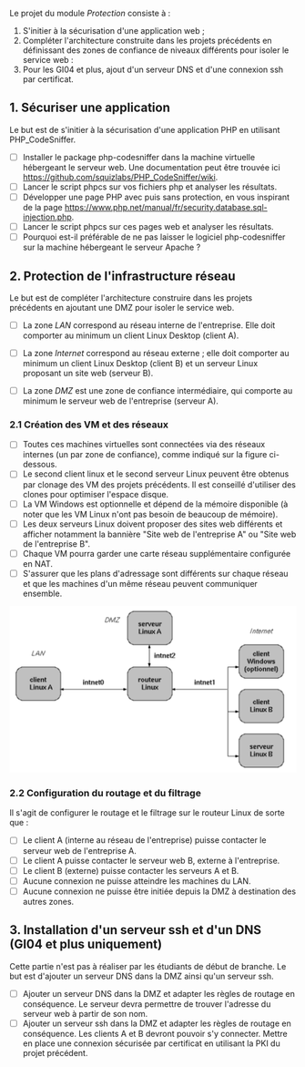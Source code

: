 Le projet du module *Protection* consiste à :

1. S'initier à la sécurisation d'une application web ;
2. Compléter l'architecture construite dans les projets précédents en définissant des zones de confiance de niveaux différents pour isoler le service web :
3. Pour les GI04 et plus, ajout d'un serveur DNS et d'une connexion ssh par certificat.



## 1. Sécuriser une application

Le but est de s'initier à la sécurisation d'une application PHP en utilisant PHP_CodeSniffer.

* [ ] Installer le package php-codesniffer dans la machine virtuelle hébergeant le serveur web. Une documentation peut être trouvée ici https://github.com/squizlabs/PHP_CodeSniffer/wiki.
* [ ] Lancer le script phpcs sur vos fichiers php et analyser les résultats.
* [ ] Développer une page PHP avec puis sans protection, en vous inspirant de la page https://www.php.net/manual/fr/security.database.sql-injection.php.
* [ ] Lancer le script phpcs sur ces pages web et analyser les résultats.
* [ ] Pourquoi est-il préférable de ne pas laisser le logiciel php-codesniffer sur la machine hébergeant le serveur Apache ?

## 2. Protection de l'infrastructure réseau

Le but est de compléter l'architecture construire dans les projets précédents en ajoutant une DMZ pour isoler le service web.

* [ ] La zone *LAN* correspond au réseau interne de l'entreprise. Elle doit comporter au minimum un client Linux Desktop (client A).
* [ ] La zone *Internet* correspond au réseau externe ; elle doit comporter au minimum un client Linux Desktop (client B) et un serveur Linux proposant un site web (serveur B).
* [ ] La zone *DMZ* est une zone de confiance intermédiaire, qui comporte au minimum le serveur web de l'entreprise (serveur A).



### 2.1 Création des VM et des réseaux

* [ ] Toutes ces machines virtuelles sont connectées via des réseaux internes (un par zone de confiance), comme indiqué sur la figure ci-dessous.
* [ ] Le second client linux et le second serveur Linux peuvent être obtenus par clonage des VM des projets précédents. Il est conseillé d'utiliser des clones pour optimiser l'espace disque.
* [ ] La VM Windows est optionnelle et dépend de la mémoire disponible (à noter que les VM Linux n'ont pas besoin de beaucoup de mémoire).
* [ ] Les deux serveurs Linux doivent proposer des sites web différents et afficher notamment la bannière "Site web de l'entreprise A" ou "Site web de l'entreprise B".
* [ ] Chaque VM pourra garder une carte réseau supplémentaire configurée en NAT.
* [ ] S'assurer que les plans d'adressage sont différents sur chaque réseau et que les machines d'un même réseau peuvent communiquer ensemble.

![image-20191224181343393](./img/image-20191224181343393.png) 

### 2.2 Configuration du routage et du filtrage

Il s'agit de configurer le routage et le filtrage sur le routeur Linux de sorte que :

* [ ] Le client A (interne au réseau de l'entreprise) puisse contacter le serveur web de l'entreprise A.
* [ ] Le client A puisse contacter le serveur web B, externe à l'entreprise.
* [ ] Le client B (externe) puisse contacter les serveurs A et B.
* [ ] Aucune connexion ne puisse atteindre les machines du LAN.
* [ ] Aucune connexion ne puisse être initiée depuis la DMZ à destination des autres zones.

## 3. Installation d'un serveur ssh et d'un DNS (GI04 et plus uniquement)

Cette partie n'est pas à réaliser par les étudiants de début de branche. Le but est d'ajouter un serveur DNS dans la DMZ ainsi qu'un serveur ssh.

* [ ] Ajouter un serveur DNS dans la DMZ et adapter les règles de routage en conséquence. Le serveur devra permettre de trouver l'adresse du serveur web à partir de son nom.
* [ ] Ajouter un serveur ssh dans la DMZ et adapter les règles de routage en conséquence. Les clients A et B devront pouvoir s'y connecter. Mettre en place une connexion sécurisée par certificat en utilisant la PKI du projet précédent.
